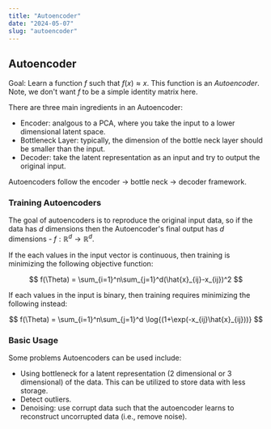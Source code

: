 ```yaml
---
title: "Autoencoder"
date: "2024-05-07"
slug: "autoencoder"
---
```


## Autoencoder

Goal: Learn a function $f$ such that $f(x) \approx x$. This function is an *Autoencoder*. Note, we don't want $f$ to be a simple identity matrix here.

There are three main ingredients in an Autoencoder:

- Encoder: analgous to a PCA, where you take the input to a lower dimensional latent space.
- Bottleneck Layer: typically, the dimension of the bottle neck layer should be smaller than the input.
- Decoder: take the latent representation as an input and try to output the original input.

Autoencoders follow the encoder -> bottle neck -> decoder framework.

### Training Autoencoders

The goal of autoencoders is to reproduce the original input data, so if the data has $d$ dimensions then the Autoencoder's final output has $d$ dimensions - $f:\mathbb{R}^d\to\mathbb{R}^d$.

If the each values in the input vector is continuous, then training is minimizing the following objective function:

$$
f(\Theta) = \sum_{i=1}^n\sum_{j=1}^d(\hat{x}_{ij}-x_{ij})^2
$$

If each values in the input is binary, then training requires minimizing the following instead:

$$
f(\Theta) = \sum_{i=1}^n\sum_{j=1}^d \log{(1+\exp(-x_{ij}\hat{x}_{ij}))}
$$

### Basic Usage

Some problems Autoencoders can be used include:

- Using bottleneck for a latent representation (2 dimensional or 3 dimensional) of the data. This can be utilized to store data with less storage.
- Detect outliers.
- Denoising: use corrupt data such that the autoencoder learns to reconstruct uncorrupted data (i.e., remove noise).